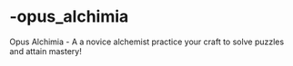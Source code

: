 # -opus_alchimia
 Opus Alchimia - A a novice alchemist practice your craft to solve puzzles and attain mastery!
